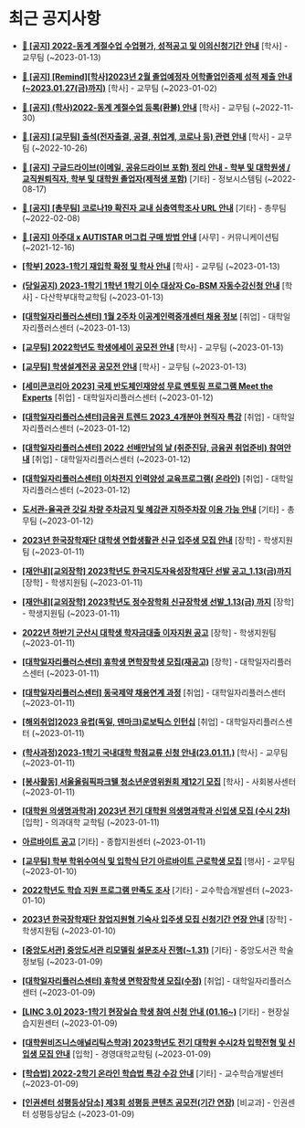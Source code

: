# 최근 공지사항

* **[📌 [공지] 2022-동계 계절수업 수업평가, 성적공고 및 이의신청기간 안내](http://ajou.ac.kr/kr/ajou/notice.do?mode=view&amp;articleNo=209651&amp;article.offset=0&amp;articleLimit=30)**
 [학사] - 교무팀 (~2023-01-13)

* **[📌 [공지] [Remind][학사]2023년 2월 졸업예정자 어학졸업인증제 성적 제출 안내(~2023.01.27(금)까지)](http://ajou.ac.kr/kr/ajou/notice.do?mode=view&amp;articleNo=208274&amp;article.offset=0&amp;articleLimit=30)**
 [학사] - 교무팀 (~2023-01-02)

* **[📌 [공지] (학사)2022-동계 계절수업 등록(환불) 안내](http://ajou.ac.kr/kr/ajou/notice.do?mode=view&amp;articleNo=207103&amp;article.offset=0&amp;articleLimit=30)**
 [학사] - 교무팀 (~2022-11-30)

* **[📌 [공지] [교무팀] 출석(전자출결, 공결, 취업계, 코로나 등) 관련 안내](http://ajou.ac.kr/kr/ajou/notice.do?mode=view&amp;articleNo=205552&amp;article.offset=0&amp;articleLimit=30)**
 [학사] - 교무팀 (~2022-10-26)

* **[📌 [공지] 구글드라이브(이메일, 공유드라이브 포함) 정리 안내 - 학부 및 대학원생 / 교직원퇴직자, 학부 및 대학원 졸업자(제적생 포함)](http://ajou.ac.kr/kr/ajou/notice.do?mode=view&amp;articleNo=202858&amp;article.offset=0&amp;articleLimit=30)**
 [기타] - 정보시스템팀 (~2022-08-17)

* **[📌 [공지] [총무팀] 코로나19 확진자 교내 심층역학조사 URL 안내](http://ajou.ac.kr/kr/ajou/notice.do?mode=view&amp;articleNo=180493&amp;article.offset=0&amp;articleLimit=30)**
 [기타] - 총무팀 (~2022-02-08)

* **[📌 [공지] 아주대 x AUTISTAR 머그컵 구매 방법 안내](http://ajou.ac.kr/kr/ajou/notice.do?mode=view&amp;articleNo=147976&amp;article.offset=0&amp;articleLimit=30)**
 [사무] - 커뮤니케이션팀 (~2021-12-16)

* **[[학부] 2023-1학기 재입학 확정 및 학사 안내](http://ajou.ac.kr/kr/ajou/notice.do?mode=view&amp;articleNo=209650&amp;article.offset=0&amp;articleLimit=30)**
 [학사] - 교무팀 (~2023-01-13)

* **[(당일공지) 2023-1학기 1학년 1학기 이수 대상자 Co-BSM 자동수강신청 안내](http://ajou.ac.kr/kr/ajou/notice.do?mode=view&amp;articleNo=209640&amp;article.offset=0&amp;articleLimit=30)**
 [학사] - 다산학부대학교학팀 (~2023-01-13)

* **[[대학일자리플러스센터] 1월 2주차 이공계인력중개센터 채용 정보](http://ajou.ac.kr/kr/ajou/notice.do?mode=view&amp;articleNo=209639&amp;article.offset=0&amp;articleLimit=30)**
 [취업] - 대학일자리플러스센터 (~2023-01-13)

* **[[교무팀] 2022학년도 학생에세이 공모전 안내](http://ajou.ac.kr/kr/ajou/notice.do?mode=view&amp;articleNo=209637&amp;article.offset=0&amp;articleLimit=30)**
 [학사] - 교무팀 (~2023-01-13)

* **[[교무팀] 학생설계전공 공모전 안내](http://ajou.ac.kr/kr/ajou/notice.do?mode=view&amp;articleNo=209636&amp;article.offset=0&amp;articleLimit=30)**
 [학사] - 교무팀 (~2023-01-13)

* **[[세미콘코리아 2023] 국제 반도체인재양성 무료 멘토링 프로그램 Meet the Experts](http://ajou.ac.kr/kr/ajou/notice.do?mode=view&amp;articleNo=209629&amp;article.offset=0&amp;articleLimit=30)**
 [취업] - 대학일자리플러스센터 (~2023-01-12)

* **[[대학일자리플러스센터]금융권 트렌드 2023_4개분야 현직자 특강](http://ajou.ac.kr/kr/ajou/notice.do?mode=view&amp;articleNo=209625&amp;article.offset=0&amp;articleLimit=30)**
 [취업] - 대학일자리플러스센터 (~2023-01-12)

* **[[대학일자리플러스센터] 2022 선배만남의 날 (취준진담, 금융권 취업준비) 참여안내](http://ajou.ac.kr/kr/ajou/notice.do?mode=view&amp;articleNo=209610&amp;article.offset=0&amp;articleLimit=30)**
 [취업] - 대학일자리플러스센터 (~2023-01-12)

* **[[대학일자리플러스센터] 이차전지 인력양성 교육프로그램( 온라인)](http://ajou.ac.kr/kr/ajou/notice.do?mode=view&amp;articleNo=209608&amp;article.offset=0&amp;articleLimit=30)**
 [취업] - 대학일자리플러스센터 (~2023-01-12)

* **[도서관-율곡관 갓길 차량 주차금지 및 혜강관 지하주차장 이용 가능 안내](http://ajou.ac.kr/kr/ajou/notice.do?mode=view&amp;articleNo=209597&amp;article.offset=0&amp;articleLimit=30)**
 [기타] - 총무팀 (~2023-01-12)

* **[2023년 한국장학재단 대학생 연합생활관 신규 입주생 모집 안내](http://ajou.ac.kr/kr/ajou/notice.do?mode=view&amp;articleNo=209581&amp;article.offset=0&amp;articleLimit=30)**
 [장학] - 학생지원팀 (~2023-01-11)

* **[[재안내][교외장학] 2023학년도 한국지도자육성장학재단 선발 공고_1.13(금)까지](http://ajou.ac.kr/kr/ajou/notice.do?mode=view&amp;articleNo=209580&amp;article.offset=0&amp;articleLimit=30)**
 [장학] - 학생지원팀 (~2023-01-11)

* **[[재안내][교외장학] 2023학년도 정수장학회 신규장학생 선발_1.13(금) 까지](http://ajou.ac.kr/kr/ajou/notice.do?mode=view&amp;articleNo=209579&amp;article.offset=0&amp;articleLimit=30)**
 [장학] - 학생지원팀 (~2023-01-11)

* **[2022년 하반기 군산시 대학생 학자금대출 이자지원 공고](http://ajou.ac.kr/kr/ajou/notice.do?mode=view&amp;articleNo=209578&amp;article.offset=0&amp;articleLimit=30)**
 [장학] - 학생지원팀 (~2023-01-11)

* **[[대학일자리플러스센터] 휴학생 면학장학생 모집(재공고)](http://ajou.ac.kr/kr/ajou/notice.do?mode=view&amp;articleNo=209576&amp;article.offset=0&amp;articleLimit=30)**
 [장학] - 대학일자리플러스센터 (~2023-01-11)

* **[[대학일자리플러스센터] 동국제약 채용연계 과정](http://ajou.ac.kr/kr/ajou/notice.do?mode=view&amp;articleNo=209571&amp;article.offset=0&amp;articleLimit=30)**
 [취업] - 대학일자리플러스센터 (~2023-01-11)

* **[[해외취업]2023 유럽(독일, 덴마크)로보틱스 인턴십](http://ajou.ac.kr/kr/ajou/notice.do?mode=view&amp;articleNo=209570&amp;article.offset=0&amp;articleLimit=30)**
 [취업] - 대학일자리플러스센터 (~2023-01-11)

* **[(학사과정)2023-1학기 국내대학 학점교류 신청 안내(23.01.11.)](http://ajou.ac.kr/kr/ajou/notice.do?mode=view&amp;articleNo=209569&amp;article.offset=0&amp;articleLimit=30)**
 [학사] - 교무팀 (~2023-01-11)

* **[[봉사활동] 서울올림픽파크텔 청소년운영위원회 제12기 모집](http://ajou.ac.kr/kr/ajou/notice.do?mode=view&amp;articleNo=209567&amp;article.offset=0&amp;articleLimit=30)**
 [학사] - 사회봉사센터 (~2023-01-11)

* **[[대학원 의생명과학과] 2023년 전기 대학원 의생명과학과 신입생 모집 (수시 2차)](http://ajou.ac.kr/kr/ajou/notice.do?mode=view&amp;articleNo=209565&amp;article.offset=0&amp;articleLimit=30)**
 [입학] - 의과대학 교학팀 (~2023-01-11)

* **[아르바이트 공고](http://ajou.ac.kr/kr/ajou/notice.do?mode=view&amp;articleNo=209554&amp;article.offset=0&amp;articleLimit=30)**
 [기타] - 종합지원센터 (~2023-01-11)

* **[[교무팀] 학부 학위수여식 및 입학식 단기 아르바이트 근로학생 모집](http://ajou.ac.kr/kr/ajou/notice.do?mode=view&amp;articleNo=209521&amp;article.offset=0&amp;articleLimit=30)**
 [행사] - 교무팀 (~2023-01-10)

* **[2022학년도 학습 지원 프로그램 만족도 조사](http://ajou.ac.kr/kr/ajou/notice.do?mode=view&amp;articleNo=209505&amp;article.offset=0&amp;articleLimit=30)**
 [기타] - 교수학습개발센터 (~2023-01-10)

* **[2023년 한국장학재단 창업지원형 기숙사 입주생 모집 신청기간 연장 안내](http://ajou.ac.kr/kr/ajou/notice.do?mode=view&amp;articleNo=209501&amp;article.offset=0&amp;articleLimit=30)**
 [장학] - 학생지원팀 (~2023-01-10)

* **[[중앙도서관] 중앙도서관 리모델링 설문조사 진행(~1.31)](http://ajou.ac.kr/kr/ajou/notice.do?mode=view&amp;articleNo=209473&amp;article.offset=0&amp;articleLimit=30)**
 [기타] - 중앙도서관 학술정보팀 (~2023-01-09)

* **[[대학일자리플러스센터] 휴학생 면학장학생 모집(수정)](http://ajou.ac.kr/kr/ajou/notice.do?mode=view&amp;articleNo=209447&amp;article.offset=0&amp;articleLimit=30)**
 [취업] - 대학일자리플러스센터 (~2023-01-09)

* **[[LINC 3.0] 2023-1학기 현장실습 학생 참여 신청 안내 (01.16~)](http://ajou.ac.kr/kr/ajou/notice.do?mode=view&amp;articleNo=209444&amp;article.offset=0&amp;articleLimit=30)**
 [기타] - 현장실습지원센터 (~2023-01-09)

* **[[대학원비즈니스애널리틱스학과] 2023학년도 전기 대학원 수시2차 입학전형 및 신입생 모집 안내](http://ajou.ac.kr/kr/ajou/notice.do?mode=view&amp;articleNo=209440&amp;article.offset=0&amp;articleLimit=30)**
 [입학] - 경영대학교학팀 (~2023-01-09)

* **[[학습법] 2022-2학기 온라인 학습법 특강 수강 안내](http://ajou.ac.kr/kr/ajou/notice.do?mode=view&amp;articleNo=209439&amp;article.offset=0&amp;articleLimit=30)**
 [기타] - 교수학습개발센터 (~2023-01-09)

* **[[인권센터 성평등상담소] 제3회 성평등 콘텐츠 공모전(기간 연장)](http://ajou.ac.kr/kr/ajou/notice.do?mode=view&amp;articleNo=209437&amp;article.offset=0&amp;articleLimit=30)**
 [비교과] - 인권센터 성평등상담소 (~2023-01-09)
